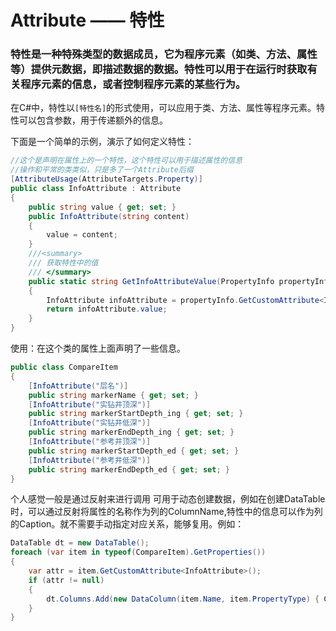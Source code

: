 # Attribute —— 特性

### 特性是一种特殊类型的数据成员，它为程序元素（如类、方法、属性等）提供元数据，即描述数据的数据。特性可以用于在运行时获取有关程序元素的信息，或者控制程序元素的某些行为。

在C#中，特性以`[特性名]`的形式使用，可以应用于类、方法、属性等程序元素。特性可以包含参数，用于传递额外的信息。

下面是一个简单的示例，演示了如何定义特性：

```csharp
//这个是声明在属性上的一个特性，这个特性可以用于描述属性的信息
//操作和平常的类类似，只是多了一个Attribute后缀
[AttributeUsage(AttributeTargets.Property)]
public class InfoAttribute : Attribute
{
    public string value { get; set; }
    public InfoAttribute(string content)
    {
        value = content;
    }
    ///<summary>
    /// 获取特性中的值
    /// </summary>
    public static string GetInfoAttributeValue(PropertyInfo propertyInfo)
    {
        InfoAttribute infoAttribute = propertyInfo.GetCustomAttribute<InfoAttribute>();
        return infoAttribute.value;
    }
}
```

使用：在这个类的属性上面声明了一些信息。

```csharp
public class CompareItem
{
    [InfoAttribute("层名")]
    public string markerName { get; set; }
    [InfoAttribute("实钻井顶深")]
    public string markerStartDepth_ing { get; set; }
    [InfoAttribute("实钻井低深")]
    public string markerEndDepth_ing { get; set; }
    [InfoAttribute("参考井顶深")]
    public string markerStartDepth_ed { get; set; }
    [InfoAttribute("参考井低深")]
    public string markerEndDepth_ed { get; set; }
}
```

个人感觉一般是通过反射来进行调用
可用于动态创建数据，例如在创建DataTable时，可以通过反射将属性的名称作为列的ColumnName,特性中的信息可以作为列的Caption。就不需要手动指定对应关系，能够复用。例如：

```csharp
DataTable dt = new DataTable();
foreach (var item in typeof(CompareItem).GetProperties())
{
    var attr = item.GetCustomAttribute<InfoAttribute>();
    if (attr != null)
    {
        dt.Columns.Add(new DataColumn(item.Name, item.PropertyType) { Caption = attr.value });
    }
}
```

